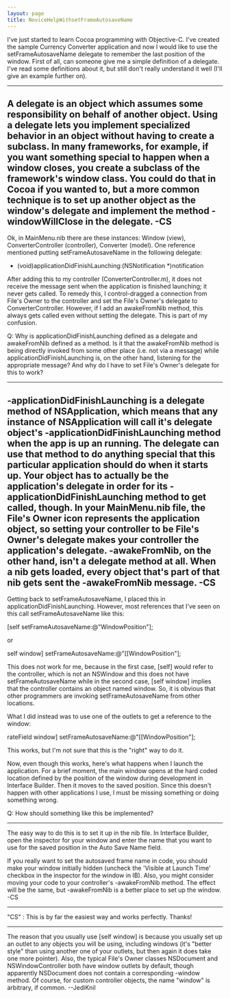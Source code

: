 ```yaml
---
layout: page
title: NoviceHelpWithsetFrameAutosaveName
---
```




I've just started to learn Cocoa programming with Objective-C. I've created the sample Currency Converter application and now I would like to use the setFrameAutosaveName delegate to remember the last position of the window. First of all, can someone give me a simple definition of a delegate. I've read some definitions about it, but still don't really understand it well (I'll give an example further on).

----
A delegate is an object which assumes some responsibility on behalf of another object. Using a delegate lets you implement specialized behavior in an object without having to create a subclass. In many frameworks, for example, if you want something special to happen when a window closes, you create a subclass of the framework's window class. You could do that in Cocoa if you wanted to, but a more common technique is to set up another object as the window's delegate and implement the method -windowWillClose in the delegate. -CS
----

Ok, in MainMenu.nib there are these instances: Window (view), ConverterController (controller), Converter (model). One reference mentioned putting setFrameAutosaveName in the following delegate:
    
- (void)applicationDidFinishLaunching:(NSNotification *)notification

After adding this to my controller (ConverterController.m), it does not receive the message sent when the application is finished launching; it never gets called. To remedy this, I control-dragged a connection from File's Owner to the controller and set the File's Owner's delegate to ConverterController. However, if I add an awakeFromNib method, this always gets called even without setting the delegate. This is part of my confusion.

Q: Why is applicationDidFinishLaunching defined as a delegate and awakeFromNib defined as a method. Is it that the awakeFromNib method is being directly invoked from some other place (i.e. not via a message) while applicationDidFinishLaunching is, on the other hand, listening for the appropriate message? And why do I have to set File's Owner's delegate for this to work?

----
-applicationDidFinishLaunching is a delegate method of NSApplication, which means that any instance of NSApplication will call it's delegate object's -applicationDidFinishLaunching method when the app is up an running. The delegate can use that method to do anything special that this particular application should do when it starts up. Your object has to actually be the application's delegate in order for its -applicationDidFinishLaunching method to get called, though. In your MainMenu.nib file, the File's Owner icon represents the application object, so setting your controller to be File's Owner's delegate makes your controller the application's delegate. -awakeFromNib, on the other hand, isn't a delegate method at all. When a nib gets loaded, every object that's part of that nib gets sent the -awakeFromNib message. -CS
----

Getting back to setFrameAutosaveName, I placed this in applicationDidFinishLaunching. However, most references that I've seen on this call setFrameAutosaveName like this:
    
[self setFrameAutosaveName:@"WindowPosition"];

or
    
self window] setFrameAutosaveName:@"[[WindowPosition"];

This does not work for me, because in the first case, [self] would refer to the controller, which is not an NSWindow and this does not have setFrameAutosaveName while in the second case, [self window] implies that the controller contains an object named window. So, it is obvious that other programmers are invoking setFrameAutosaveName from other locations.

What I did instead was to use one of the outlets to get a reference to the window:
    
rateField window] setFrameAutosaveName:@"[[WindowPosition"];

This works, but I'm not sure that this is the "right" way to do it.

Now, even though this works, here's what happens when I launch the application. For a brief moment, the main window opens at the hard coded location defined by the position of the window during development in Interface Builder. Then it moves to the saved position. Since this doesn't happen with other applications I use, I must be missing something or doing something wrong.

Q: How should something like this be implemented?

----
The easy way to do this is to set it up in the nib file. In Interface Builder, open the inspector for your window and enter the name that you want to use for the saved position in the Auto Save Name field.

If you really want to set the autosaved frame name in code, you should make your window initially hidden (uncheck the 'Visible at Launch Time' checkbox in the inspector for the window in IB). Also, you might consider moving your code to your controller's -awakeFromNib method. The effect will be the same, but -awakeFromNib is a better place to set up the window. -CS

----
"CS" : This is by far the easiest way and works perfectly. Thanks!

----
The reason that you usually use     [self window] is because you usually set up an outlet to any objects you will be using, including windows (it's "better style" than using another one of your outlets, but then again it does take one more pointer). Also, the typical File's Owner classes NSDocument and NSWindowController both have     window outlets by default, though apparently NSDocument does not contain a corresponding     -window method. Of course, for custom controller objects, the name "window" is arbitrary, if common. --JediKnil

